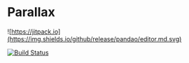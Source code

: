 # Parallax





![https://jitpack.io](https://img.shields.io/github/release/pandao/editor.md.svg)

[![Build Status](https://img.shields.io/github/release/pandao/editor.md.svg?branch=master)](https://jitpack.io)
